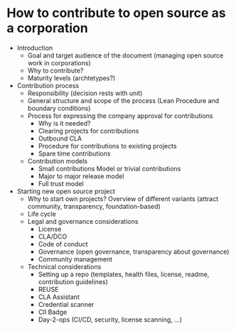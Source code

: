# How to contribute to open source as a corporation

* Introduction
  * Goal and target audience of the document (managing open source work in corporations)
  * Why to contribute?
  * Maturity levels (archtetypes?)
* Contribution process
  * Responsibility (decision rests with unit)
  * General structure and scope of the process (Lean Procedure and boundary conditions)
  * Process for expressing the company approval for contributions
    * Why is it needed?
    * Clearing projects for contributions
    * Outbound CLA
    * Procedure for contributions to existing projects
    * Spare time contributions
  * Contribution models
    * Small contributions Model or trivial contributions
    * Major to major release model
    * Full trust model
* Starting new open source project
  * Why to start own projects? Overview of different variants (attract community, transparency, foundation-based)
  * Life cycle
  * Legal and governance considerations
    * License
    * CLA/DCO
    * Code of conduct
    * Governance (open governance, transparency about governance)
    * Community management
  * Technical considerations
    * Setting up a repo (templates, health files, license, readme, contribution guidelines)
    * REUSE
    * CLA Assistant
    * Credential scanner
    * CII Badge
    * Day-2-ops (CI/CD, security, license scanning, …)
